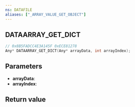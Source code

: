 ```yaml
---
ns: DATAFILE
aliases: ["_ARRAY_VALUE_GET_OBJECT"]
---
```

## DATAARRAY_GET_DICT

```c
// 0x8B5FADCC4E3A145F 0xECE81278
Any* DATAARRAY_GET_DICT(Any* arrayData, int arrayIndex);
```


## Parameters
* **arrayData**: 
* **arrayIndex**: 

## Return value
